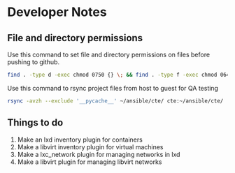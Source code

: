 # Developer Notes

## File and directory permissions

Use this command to set file and directory permissions on files before pushing to github.

```bash
find . -type d -exec chmod 0750 {} \; && find . -type f -exec chmod 0640 {} \;
```

Use this command to rsync project files from host to guest for QA testing

```bash
rsync -avzh --exclude '__pycache__' ~/ansible/cte/ cte:~/ansible/cte/
```

## Things to do

1. Make an lxd inventory plugin for containers
2. Make a libvirt inventory plugin for virtual machines
3. Make a lxc_network plugin for managing networks in lxd
4. Make a libvirt plugin for managing libvirt networks

